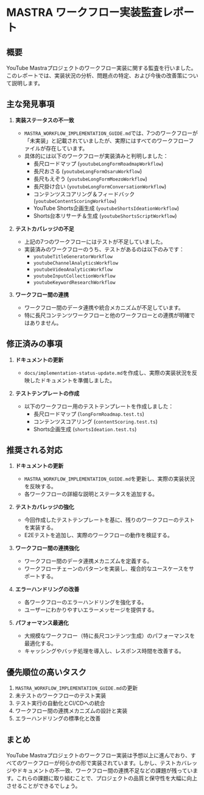 # MASTRA ワークフロー実装監査レポート

## 概要

YouTube Mastraプロジェクトのワークフロー実装に関する監査を行いました。このレポートでは、実装状況の分析、問題点の特定、および今後の改善策について説明します。

## 主な発見事項

1. **実装ステータスの不一致**
   - `MASTRA_WORKFLOW_IMPLEMENTATION_GUIDE.md`では、7つのワークフローが「未実装」と記載されていましたが、実際にはすべてのワークフローファイルが存在しています。
   - 具体的には以下のワークフローが実装済みと判明しました：
     - 長尺ロードマップ (`youtubeLongFormRoadmapWorkflow`)
     - 長尺おさる (`youtubeLongFormOsaruWorkflow`)
     - 長尺もえぞう (`youtubeLongFormMoezoWorkflow`)
     - 長尺掛け合い (`youtubeLongFormConversationWorkflow`)
     - コンテンツスコアリング＆フィードバック (`youtubeContentScoringWorkflow`)
     - YouTube Shorts企画生成 (`youtubeShortsIdeationWorkflow`)
     - Shorts台本リサーチ＆生成 (`youtubeShortsScriptWorkflow`)

2. **テストカバレッジの不足**
   - 上記の7つのワークフローにはテストが不足していました。
   - 実装済みのワークフローのうち、テストがあるのは以下のみです：
     - `youtubeTitleGeneratorWorkflow`
     - `youtubeChannelAnalyticsWorkflow`
     - `youtubeVideoAnalyticsWorkflow`
     - `youtubeInputCollectionWorkflow`
     - `youtubeKeywordResearchWorkflow`

3. **ワークフロー間の連携**
   - ワークフロー間のデータ連携や統合メカニズムが不足しています。
   - 特に長尺コンテンツワークフローと他のワークフローとの連携が明確ではありません。

## 修正済みの事項

1. **ドキュメントの更新**
   - `docs/implementation-status-update.md`を作成し、実際の実装状況を反映したドキュメントを準備しました。

2. **テストテンプレートの作成**
   - 以下のワークフロー用のテストテンプレートを作成しました：
     - 長尺ロードマップ (`longFormRoadmap.test.ts`)
     - コンテンツスコアリング (`contentScoring.test.ts`)
     - Shorts企画生成 (`shortsIdeation.test.ts`)

## 推奨される対応

1. **ドキュメントの更新**
   - `MASTRA_WORKFLOW_IMPLEMENTATION_GUIDE.md`を更新し、実際の実装状況を反映する。
   - 各ワークフローの詳細な説明とステータスを追加する。

2. **テストカバレッジの強化**
   - 今回作成したテストテンプレートを基に、残りのワークフローのテストを実装する。
   - E2Eテストを追加し、実際のワークフローの動作を検証する。

3. **ワークフロー間の連携強化**
   - ワークフロー間のデータ連携メカニズムを定義する。
   - ワークフローチェーンのパターンを実装し、複合的なユースケースをサポートする。

4. **エラーハンドリングの改善**
   - 各ワークフローのエラーハンドリングを強化する。
   - ユーザーにわかりやすいエラーメッセージを提供する。

5. **パフォーマンス最適化**
   - 大規模なワークフロー（特に長尺コンテンツ生成）のパフォーマンスを最適化する。
   - キャッシングやバッチ処理を導入し、レスポンス時間を改善する。

## 優先順位の高いタスク

1. `MASTRA_WORKFLOW_IMPLEMENTATION_GUIDE.md`の更新
2. 未テストのワークフローのテスト実装
3. テスト実行の自動化とCI/CDへの統合
4. ワークフロー間の連携メカニズムの設計と実装
5. エラーハンドリングの標準化と改善

## まとめ

YouTube Mastraプロジェクトのワークフロー実装は予想以上に進んでおり、すべてのワークフローが何らかの形で実装されています。しかし、テストカバレッジやドキュメントの不一致、ワークフロー間の連携不足などの課題が残っています。これらの課題に取り組むことで、プロジェクトの品質と保守性を大幅に向上させることができるでしょう。
